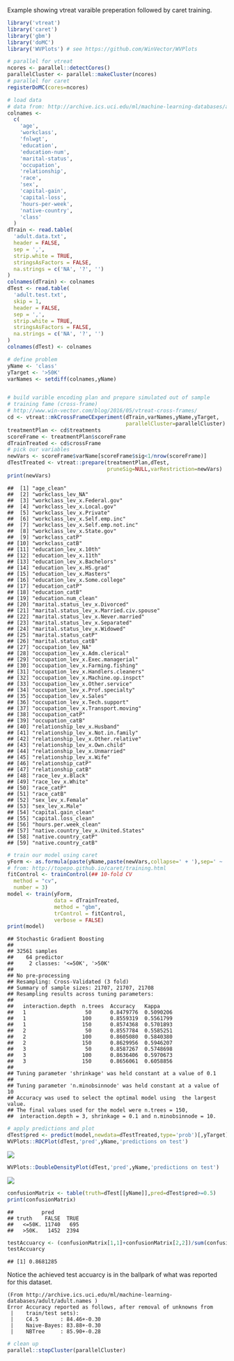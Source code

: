 Example showing vtreat varaible preperation followed by caret training.

``` r
library('vtreat')
library('caret')
library('gbm')
library('doMC')
library('WVPlots') # see https://github.com/WinVector/WVPlots

# parallel for vtreat
ncores <- parallel::detectCores()
parallelCluster <- parallel::makeCluster(ncores)
# parallel for caret
registerDoMC(cores=ncores)
```

``` r
# load data
# data from: http://archive.ics.uci.edu/ml/machine-learning-databases/adult/
colnames <-
  c(
    'age',
    'workclass',
    'fnlwgt',
    'education',
    'education-num',
    'marital-status',
    'occupation',
    'relationship',
    'race',
    'sex',
    'capital-gain',
    'capital-loss',
    'hours-per-week',
    'native-country',
    'class'
  )
dTrain <- read.table(
  'adult.data.txt',
  header = FALSE,
  sep = ',',
  strip.white = TRUE,
  stringsAsFactors = FALSE,
  na.strings = c('NA', '?', '')
)
colnames(dTrain) <- colnames
dTest <- read.table(
  'adult.test.txt',
  skip = 1,
  header = FALSE,
  sep = ',',
  strip.white = TRUE,
  stringsAsFactors = FALSE,
  na.strings = c('NA', '?', '')
)
colnames(dTest) <- colnames
```

``` r
# define problem
yName <- 'class'
yTarget <- '>50K'
varNames <- setdiff(colnames,yName)


# build varible encoding plan and prepare simulated out of sample
# training fame (cross-frame) 
# http://www.win-vector.com/blog/2016/05/vtreat-cross-frames/
cd <- vtreat::mkCrossFrameCExperiment(dTrain,varNames,yName,yTarget,
                                      parallelCluster=parallelCluster)
treatmentPlan <- cd$treatments
scoreFrame <- treatmentPlan$scoreFrame
dTrainTreated <- cd$crossFrame
# pick our variables
newVars <- scoreFrame$varName[scoreFrame$sig<1/nrow(scoreFrame)]
dTestTreated <- vtreat::prepare(treatmentPlan,dTest,
                                pruneSig=NULL,varRestriction=newVars)
print(newVars)
```

    ##  [1] "age_clean"                              
    ##  [2] "workclass_lev_NA"                       
    ##  [3] "workclass_lev_x.Federal.gov"            
    ##  [4] "workclass_lev_x.Local.gov"              
    ##  [5] "workclass_lev_x.Private"                
    ##  [6] "workclass_lev_x.Self.emp.inc"           
    ##  [7] "workclass_lev_x.Self.emp.not.inc"       
    ##  [8] "workclass_lev_x.State.gov"              
    ##  [9] "workclass_catP"                         
    ## [10] "workclass_catB"                         
    ## [11] "education_lev_x.10th"                   
    ## [12] "education_lev_x.11th"                   
    ## [13] "education_lev_x.Bachelors"              
    ## [14] "education_lev_x.HS.grad"                
    ## [15] "education_lev_x.Masters"                
    ## [16] "education_lev_x.Some.college"           
    ## [17] "education_catP"                         
    ## [18] "education_catB"                         
    ## [19] "education.num_clean"                    
    ## [20] "marital.status_lev_x.Divorced"          
    ## [21] "marital.status_lev_x.Married.civ.spouse"
    ## [22] "marital.status_lev_x.Never.married"     
    ## [23] "marital.status_lev_x.Separated"         
    ## [24] "marital.status_lev_x.Widowed"           
    ## [25] "marital.status_catP"                    
    ## [26] "marital.status_catB"                    
    ## [27] "occupation_lev_NA"                      
    ## [28] "occupation_lev_x.Adm.clerical"          
    ## [29] "occupation_lev_x.Exec.managerial"       
    ## [30] "occupation_lev_x.Farming.fishing"       
    ## [31] "occupation_lev_x.Handlers.cleaners"     
    ## [32] "occupation_lev_x.Machine.op.inspct"     
    ## [33] "occupation_lev_x.Other.service"         
    ## [34] "occupation_lev_x.Prof.specialty"        
    ## [35] "occupation_lev_x.Sales"                 
    ## [36] "occupation_lev_x.Tech.support"          
    ## [37] "occupation_lev_x.Transport.moving"      
    ## [38] "occupation_catP"                        
    ## [39] "occupation_catB"                        
    ## [40] "relationship_lev_x.Husband"             
    ## [41] "relationship_lev_x.Not.in.family"       
    ## [42] "relationship_lev_x.Other.relative"      
    ## [43] "relationship_lev_x.Own.child"           
    ## [44] "relationship_lev_x.Unmarried"           
    ## [45] "relationship_lev_x.Wife"                
    ## [46] "relationship_catP"                      
    ## [47] "relationship_catB"                      
    ## [48] "race_lev_x.Black"                       
    ## [49] "race_lev_x.White"                       
    ## [50] "race_catP"                              
    ## [51] "race_catB"                              
    ## [52] "sex_lev_x.Female"                       
    ## [53] "sex_lev_x.Male"                         
    ## [54] "capital.gain_clean"                     
    ## [55] "capital.loss_clean"                     
    ## [56] "hours.per.week_clean"                   
    ## [57] "native.country_lev_x.United.States"     
    ## [58] "native.country_catP"                    
    ## [59] "native.country_catB"

``` r
# train our model using caret
yForm <- as.formula(paste(yName,paste(newVars,collapse=' + '),sep=' ~ '))
# from: http://topepo.github.io/caret/training.html
fitControl <- trainControl(## 10-fold CV
  method = "cv",
  number = 3)
model <- train(yForm,
               data = dTrainTreated,
               method = "gbm",
               trControl = fitControl,
               verbose = FALSE)
print(model)
```

    ## Stochastic Gradient Boosting 
    ## 
    ## 32561 samples
    ##    64 predictor
    ##     2 classes: '<=50K', '>50K' 
    ## 
    ## No pre-processing
    ## Resampling: Cross-Validated (3 fold) 
    ## Summary of sample sizes: 21707, 21707, 21708 
    ## Resampling results across tuning parameters:
    ## 
    ##   interaction.depth  n.trees  Accuracy   Kappa    
    ##   1                   50      0.8479776  0.5090206
    ##   1                  100      0.8559319  0.5561799
    ##   1                  150      0.8574368  0.5701893
    ##   2                   50      0.8557784  0.5585251
    ##   2                  100      0.8605080  0.5840380
    ##   2                  150      0.8629956  0.5946207
    ##   3                   50      0.8587267  0.5748698
    ##   3                  100      0.8636406  0.5970673
    ##   3                  150      0.8656061  0.6058856
    ## 
    ## Tuning parameter 'shrinkage' was held constant at a value of 0.1
    ## 
    ## Tuning parameter 'n.minobsinnode' was held constant at a value of 10
    ## Accuracy was used to select the optimal model using  the largest value.
    ## The final values used for the model were n.trees = 150,
    ##  interaction.depth = 3, shrinkage = 0.1 and n.minobsinnode = 10.

``` r
# apply predictions and plot
dTest$pred <- predict(model,newdata=dTestTreated,type='prob')[,yTarget]
WVPlots::ROCPlot(dTest,'pred',yName,'predictions on test')
```

![](ExampleRun_files/figure-markdown_github/score-1.png)

``` r
WVPlots::DoubleDensityPlot(dTest,'pred',yName,'predictions on test')
```

![](ExampleRun_files/figure-markdown_github/score-2.png)

``` r
confusionMatrix <- table(truth=dTest[[yName]],pred=dTest$pred>=0.5)
print(confusionMatrix)
```

    ##         pred
    ## truth    FALSE  TRUE
    ##   <=50K. 11740   695
    ##   >50K.   1452  2394

``` r
testAccuarcy <- (confusionMatrix[1,1]+confusionMatrix[2,2])/sum(confusionMatrix)
testAccuarcy
```

    ## [1] 0.8681285

Notice the achieved test accuarcy is in the ballpark of what was reported for this dataset.

    (From http://archive.ics.uci.edu/ml/machine-learning-databases/adult/adult.names )
    Error Accuracy reported as follows, after removal of unknowns from
     |    train/test sets):
     |    C4.5       : 84.46+-0.30
     |    Naive-Bayes: 83.88+-0.30
     |    NBTree     : 85.90+-0.28

``` r
# clean up
parallel::stopCluster(parallelCluster)
```
